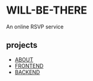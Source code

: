 # WILL-BE-THERE

An online RSVP service

## projects

- [ABOUT](./project%20structures)
- [FRONTEND](./will_be_there/)
- [BACKEND](./backend/)

